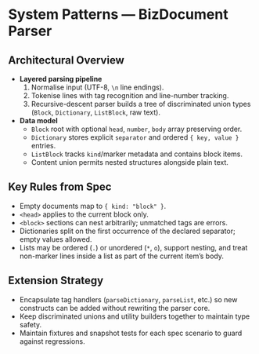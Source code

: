 # System Patterns — BizDocument Parser

## Architectural Overview
- **Layered parsing pipeline**  
  1. Normalise input (UTF-8, `\n` line endings).  
  2. Tokenise lines with tag recognition and line-number tracking.  
  3. Recursive-descent parser builds a tree of discriminated union types (`Block`, `Dictionary`, `ListBlock`, raw text).
- **Data model**  
  - `Block` root with optional `head`, `number`, `body` array preserving order.  
  - `Dictionary` stores explicit `separator` and ordered `{ key, value }` entries.  
  - `ListBlock` tracks `kind`/marker metadata and contains block items.  
  - Content union permits nested structures alongside plain text.

## Key Rules from Spec
- Empty documents map to `{ kind: "block" }`.  
- `<head>` applies to the current block only.  
- `<block>` sections can nest arbitrarily; unmatched tags are errors.  
- Dictionaries split on the first occurrence of the declared separator; empty values allowed.  
- Lists may be ordered (`.`) or unordered (`*`, `o`), support nesting, and treat non-marker lines inside a list as part of the current item’s body.

## Extension Strategy
- Encapsulate tag handlers (`parseDictionary`, `parseList`, etc.) so new constructs can be added without rewriting the parser core.  
- Keep discriminated unions and utility builders together to maintain type safety.  
- Maintain fixtures and snapshot tests for each spec scenario to guard against regressions.
